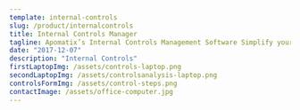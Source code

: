 ```yaml
---
template: internal-controls
slug: /product/internalcontrols
title: Internal Controls Manager
tagline: Apomatix’s Internal Controls Management Software Simplify your internal controls management process
date: "2017-12-07"
description: "Internal Controls"
firstLaptopImg: /assets/controls-laptop.png
secondLaptopImg: /assets/controlsanalysis-laptop.png
controlsFormImg: /assets/control-steps.png
contactImage: /assets/office-computer.jpg
---
```

